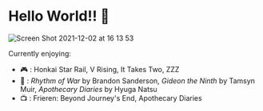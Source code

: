 # Hello World!! 👋
![Screen Shot 2021-12-02 at 16 13 53](https://user-images.githubusercontent.com/66642985/144523448-e080e0b0-812f-415e-a328-d93b1c69ceea.png)

Currently enjoying:
* 🎮  : Honkai Star Rail, V Rising, It Takes Two, ZZZ
* 📖  : _Rhythm of War_ by Brandon Sanderson, _Gideon the Ninth_ by Tamsyn Muir, _Apothecary Diaries_ by Hyuga Natsu
* 📺  : Frieren: Beyond Journey's End, Apothecary Diaries
<!--
**xiaonile/xiaonile** is a ✨ _special_ ✨ repository because its `README.md` (this file) appears on your GitHub profile.

Here are some ideas to get you started:

- 🔭 I’m currently working on ...
- 🌱 I’m currently learning ...
- 👯 I’m looking to collaborate on ...
- 🤔 I’m looking for help with ...
- 💬 Ask me about ...
- 📫 How to reach me: ...
- 😄 Pronouns: ...
- ⚡ Fun fact: ...
-->
